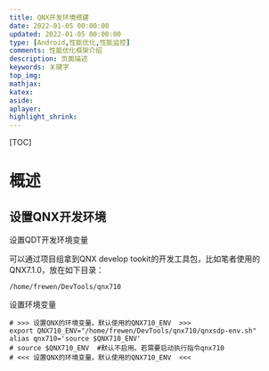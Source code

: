 ```yaml
---
title: QNX开发环境搭建
date: 2022-01-05 00:00:00
updated: 2022-01-05 00:00:00
type: [Android,性能优化,性能监控]
comments: 性能优化框架介绍
description: 页面描述
keywords: 关键字
top_img:
mathjax:
katex:
aside:
aplayer:
highlight_shrink:
---
```


[TOC]

# 概述





## 设置QNX开发环境

设置QDT开发环境变量

可以通过项目组拿到QNX develop tookit的开发工具包，比如笔者使用的QNX7.1.0，放在如下目录：

```
/home/frewen/DevTools/qnx710
```



设置环境变量

```shell
# >>> 设置QNX的环境变量。默认使用的QNX710_ENV  >>>
export QNX710_ENV="/home/frewen/DevTools/qnx710/qnxsdp-env.sh"
alias qnx710='source $QNX710_ENV'
# source $QNX710_ENV  #默认不启用。若需要启动执行指令qnx710
# <<< 设置QNX的环境变量。默认使用的QNX710_ENV  <<<
```









